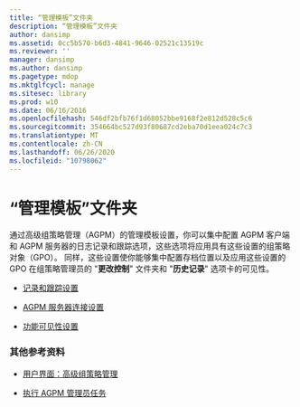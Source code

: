 ```yaml
---
title: “管理模板”文件夹
description: “管理模板”文件夹
author: dansimp
ms.assetid: 0cc5b570-b6d3-4841-9646-02521c13519c
ms.reviewer: ''
manager: dansimp
ms.author: dansimp
ms.pagetype: mdop
ms.mktglfcycl: manage
ms.sitesec: library
ms.prod: w10
ms.date: 06/16/2016
ms.openlocfilehash: 546df2bfb76f1d68052bbe9168f2e812d528c5c6
ms.sourcegitcommit: 354664bc527d93f80687cd2eba70d1eea024c7c3
ms.translationtype: MT
ms.contentlocale: zh-CN
ms.lasthandoff: 06/26/2020
ms.locfileid: "10798062"
---
```

# “管理模板”文件夹


通过高级组策略管理（AGPM）的管理模板设置，你可以集中配置 AGPM 客户端和 AGPM 服务器的日志记录和跟踪选项，这些选项将应用具有这些设置的组策略对象（GPO）。 同样，这些设置使你能够集中配置存档位置以及应用这些设置的 GPO 在组策略管理员的 "**更改控制**" 文件夹和 "**历史记录**" 选项卡的可见性。

-   [记录和跟踪设置](logging-and-tracing-settings-agpm30ops.md)

-   [AGPM 服务器连接设置](agpm-server-connection-settings-agpm30ops.md)

-   [功能可见性设置](feature-visibility-settings-agpm30ops.md)

### 其他参考资料

-   [用户界面：高级组策略管理](user-interface-advanced-group-policy-management-agpm30ops.md)

-   [执行 AGPM 管理员任务](performing-agpm-administrator-tasks-agpm30ops.md)

 

 





